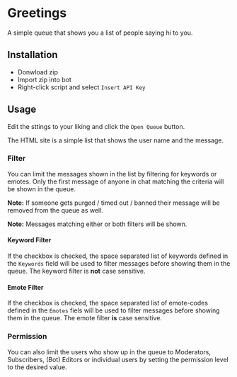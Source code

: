 # Greetings

A simple queue that shows you a list of people saying hi to you.

## Installation

* Donwload zip
* Import zip into bot
* Right-click script and select `Insert API Key`

## Usage

Edit the sttings to your liking and click the `Open Queue` button.

The HTML site is a simple list that shows the user name and the message.

### Filter

You can limit the messages shown in the list by filtering for keywords or emotes. Only the first message of anyone in chat matching the criteria will be shown in the queue.

__Note:__ If someone gets purged / timed out / banned their message will be removed from the queue as well.

__Note:__ Messages matching either or both filters will be shown.

#### Keyword Filter

If the checkbox is checked, the space separated list of keywords defined in the `Keywords` field will be used to filter messages before showing them in the queue. The keyword filter is __not__ case sensitive.

#### Emote Filter

If the checkbox is checked, the space separated list of emote-codes defined in the `Emotes` fiels will be used to filter messages before showing them in the queue. The emote filter __is__ case sensitive.

### Permission

You can also limit the users who show up in the queue to Moderators, Subscribers, (Bot) Editors or individual users by setting the permission level to the desired value.
